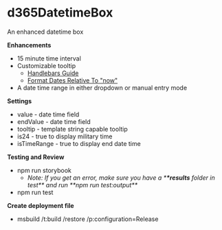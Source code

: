 # d365DatetimeBox

An enhanced datetime box

**Enhancements**

- 15 minute time interval
- Customizable tooltip
  - [Handlebars Guide](https://handlebarsjs.com/guide/)
  - [Format Dates Relative To "now"](https://formatjs.io/handlebars/#formatRelative)
- A date time range in either dropdown or manual entry mode

**Settings**

- value - date time field
- endValue - date time field
- tooltip - template string capable tooltip
- is24 - true to display military time
- isTimeRange - true to display end date time

**Testing and Review**

- npm run storybook
  - _Note: If you get an error, make sure you have a \***\*results** folder in test** and run **npm run test:output\*\*_
- npm run test

**Create deployment file**

- msbuild /t:build /restore /p:configuration=Release
